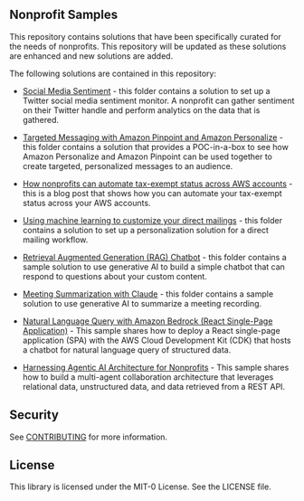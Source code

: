 ## Nonprofit Samples

This repository contains solutions that have been specifically curated for the needs of nonprofits. This repository will be updated as these solutions are enhanced and new solutions are added.

The following solutions are contained in this repository:

- [Social Media Sentiment](Social_Media_Sentiment/README.md) - this folder contains a solution to set up a Twitter social media sentiment monitor. A nonprofit can gather sentiment on their Twitter handle and perform analytics on the data that is gathered.

- [Targeted Messaging with Amazon Pinpoint and Amazon Personalize](Targeted_Messaging_With_Pinpoint_and_Personalize/README.md) - this folder contains a solution that provides a POC-in-a-box to see how Amazon Personalize and Amazon Pinpoint can be used together to create targeted, personalized messages to an audience.

- [How nonprofits can automate tax-exempt status across AWS accounts](https://aws.amazon.com/blogs/publicsector/how-nonprofits-can-automate-tax-exempt-status-across-aws-accounts/) - this is a blog post that shows how you can automate your tax-exempt status across your AWS accounts.

- [Using machine learning to customize your direct mailings](DirectMailing_With_Amazon_Personalize/README.md) - this folder contains a solution to set up a personalization solution for a direct mailing workflow.

- [Retrieval Augmented Generation (RAG) Chatbot](RAG_Chatbot/README.md) - this folder contains a sample solution to use generative AI to build a simple chatbot that can respond to questions about your custom content.

- [Meeting Summarization with Claude](Meeting_Summarization/README.md) - this folder contains a sample solution to use generative AI to summarize a meeting recording.

- [Natural Language Query with Amazon Bedrock (React Single-Page Application)](Bedrock_NLQ_React_App/README.md) - This sample shares how to deploy a React single-page application (SPA) with the AWS Cloud Development Kit (CDK) that hosts a chatbot for natural language query of structured data.

- [Harnessing Agentic AI Architecture for Nonprofits](harnessing_agentic_ai_architecture_for_nonprofits/README.md) - This sample shares how to build a multi-agent collaboration architecture that leverages relational data, unstructured data, and data retrieved from a REST API. 

## Security

See [CONTRIBUTING](CONTRIBUTING.md#security-issue-notifications) for more information.

## License

This library is licensed under the MIT-0 License. See the LICENSE file.
